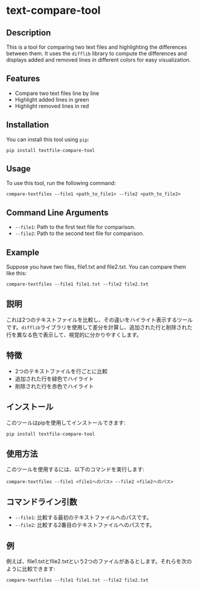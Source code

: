 # text-compare-tool
## Description
This is a tool for comparing two text files and highlighting the differences between them. It uses the `difflib` library to compute the differences and displays added and removed lines in different colors for easy visualization.

## Features
- Compare two text files line by line
- Highlight added lines in green
- Highlight removed lines in red

## Installation
You can install this tool using `pip`:
```
pip install textfile-compare-tool
```

## Usage
To use this tool, run the following command:
```
compare-textfiles --file1 <path_to_file1> --file2 <path_to_file2>
```

## Command Line Arguments
- `--file1`: Path to the first text file for comparison.
- `--file2`: Path to the second text file for comparison.

## Example
Suppose you have two files, file1.txt and file2.txt. You can compare them like this:
```
compare-textfiles --file1 file1.txt --file2 file2.txt
```

## 説明
これは2つのテキストファイルを比較し、その違いをハイライト表示するツールです。`difflib`ライブラリを使用して差分を計算し、追加された行と削除された行を異なる色で表示して、視覚的に分かりやすくします。

## 特徴
- 2つのテキストファイルを行ごとに比較
- 追加された行を緑色でハイライト
- 削除された行を赤色でハイライト

## インストール
このツールはpipを使用してインストールできます:
```
pip install textfile-compare-tool
```

## 使用方法
このツールを使用するには、以下のコマンドを実行します:
```
compare-textfiles --file1 <file1へのパス> --file2 <file2へのパス>
```

## コマンドライン引数
- `--file1`: 比較する最初のテキストファイルへのパスです。
- `--file2`: 比較する2番目のテキストファイルへのパスです。

## 例
例えば、file1.txtとfile2.txtという2つのファイルがあるとします。それらを次のように比較できます:
```
compare-textfiles --file1 file1.txt --file2 file2.txt
```
